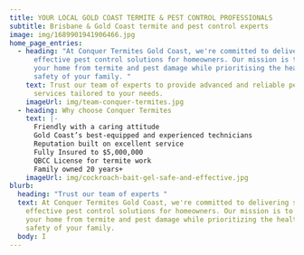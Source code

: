 ```yaml
---
title: YOUR LOCAL GOLD COAST TERMITE & PEST CONTROL PROFESSIONALS
subtitle: Brisbane & Gold Coast termite and pest control experts
image: img/1689901941906466.jpg
home_page_entries:
  - heading: "At Conquer Termites Gold Coast, we're committed to delivering safe and
      effective pest control solutions for homeowners. Our mission is to protect
      your home from termite and pest damage while prioritising the health and
      safety of your family. "
    text: Trust our team of experts to provide advanced and reliable pest control
      services tailored to your needs.
    imageUrl: img/team-conquer-termites.jpg
  - heading: Why choose Conquer Termites
    text: |-
      Friendly with a caring attitude
      Gold Coast’s best-equipped and experienced technicians
      Reputation built on excellent service
      Fully Insured to $5,000,000
      QBCC License for termite work
      Family owned 20 years+
    imageUrl: img/cockroach-bait-gel-safe-and-effective.jpg
blurb:
  heading: "Trust our team of experts "
  text: At Conquer Termites Gold Coast, we're committed to delivering safe and
    effective pest control solutions for homeowners. Our mission is to protect
    your home from termite and pest damage while prioritizing the health and
    safety of your family.
  body: I
---
```

